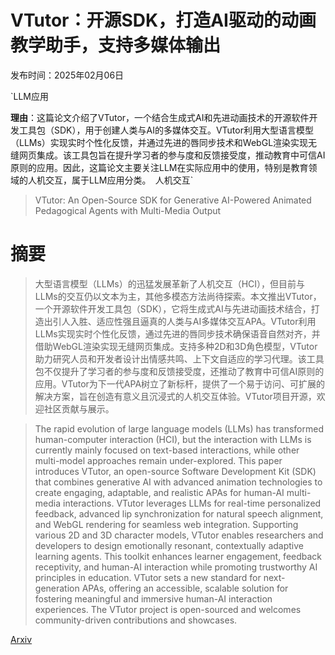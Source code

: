 # VTutor：开源SDK，打造AI驱动的动画教学助手，支持多媒体输出

发布时间：2025年02月06日

`LLM应用

**理由**：这篇论文介绍了VTutor，一个结合生成式AI和先进动画技术的开源软件开发工具包（SDK），用于创建人类与AI的多媒体交互。VTutor利用大型语言模型（LLMs）实现实时个性化反馈，并通过先进的唇同步技术和WebGL渲染实现无缝网页集成。该工具包旨在提升学习者的参与度和反馈接受度，推动教育中可信AI原则的应用。因此，这篇论文主要关注LLM在实际应用中的使用，特别是教育领域的人机交互，属于LLM应用分类。` `人机交互`

> VTutor: An Open-Source SDK for Generative AI-Powered Animated Pedagogical Agents with Multi-Media Output

# 摘要

> 大型语言模型（LLMs）的迅猛发展革新了人机交互（HCI），但目前与LLMs的交互仍以文本为主，其他多模态方法尚待探索。本文推出VTutor，一个开源软件开发工具包（SDK），它将生成式AI与先进动画技术结合，打造出引人入胜、适应性强且逼真的人类与AI多媒体交互APA。VTutor利用LLMs实现实时个性化反馈，通过先进的唇同步技术确保语音自然对齐，并借助WebGL渲染实现无缝网页集成。支持多种2D和3D角色模型，VTutor助力研究人员和开发者设计出情感共鸣、上下文自适应的学习代理。该工具包不仅提升了学习者的参与度和反馈接受度，还推动了教育中可信AI原则的应用。VTutor为下一代APA树立了新标杆，提供了一个易于访问、可扩展的解决方案，旨在创造有意义且沉浸式的人机交互体验。VTutor项目开源，欢迎社区贡献与展示。

> The rapid evolution of large language models (LLMs) has transformed human-computer interaction (HCI), but the interaction with LLMs is currently mainly focused on text-based interactions, while other multi-model approaches remain under-explored. This paper introduces VTutor, an open-source Software Development Kit (SDK) that combines generative AI with advanced animation technologies to create engaging, adaptable, and realistic APAs for human-AI multi-media interactions. VTutor leverages LLMs for real-time personalized feedback, advanced lip synchronization for natural speech alignment, and WebGL rendering for seamless web integration. Supporting various 2D and 3D character models, VTutor enables researchers and developers to design emotionally resonant, contextually adaptive learning agents. This toolkit enhances learner engagement, feedback receptivity, and human-AI interaction while promoting trustworthy AI principles in education. VTutor sets a new standard for next-generation APAs, offering an accessible, scalable solution for fostering meaningful and immersive human-AI interaction experiences. The VTutor project is open-sourced and welcomes community-driven contributions and showcases.

[Arxiv](https://arxiv.org/abs/2502.04103)